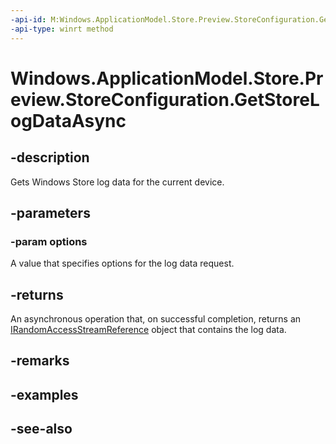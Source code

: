 ```yaml
---
-api-id: M:Windows.ApplicationModel.Store.Preview.StoreConfiguration.GetStoreLogDataAsync(Windows.ApplicationModel.Store.Preview.StoreLogOptions)
-api-type: winrt method
---
```


<!-- Method syntax
public Windows.Foundation.IAsyncOperation<Windows.Storage.Streams.IRandomAccessStreamReference> GetStoreLogDataAsync(Windows.ApplicationModel.Store.Preview.StoreLogOptions options)
-->

# Windows.ApplicationModel.Store.Preview.StoreConfiguration.GetStoreLogDataAsync

## -description
Gets Windows Store log data for the current device.

## -parameters
### -param options
A value that specifies options for the log data request.

## -returns
An asynchronous operation that, on successful completion, returns an [IRandomAccessStreamReference](../windows.storage.streams/irandomaccessstreamreference.md) object that contains the log data.

## -remarks

## -examples

## -see-also
